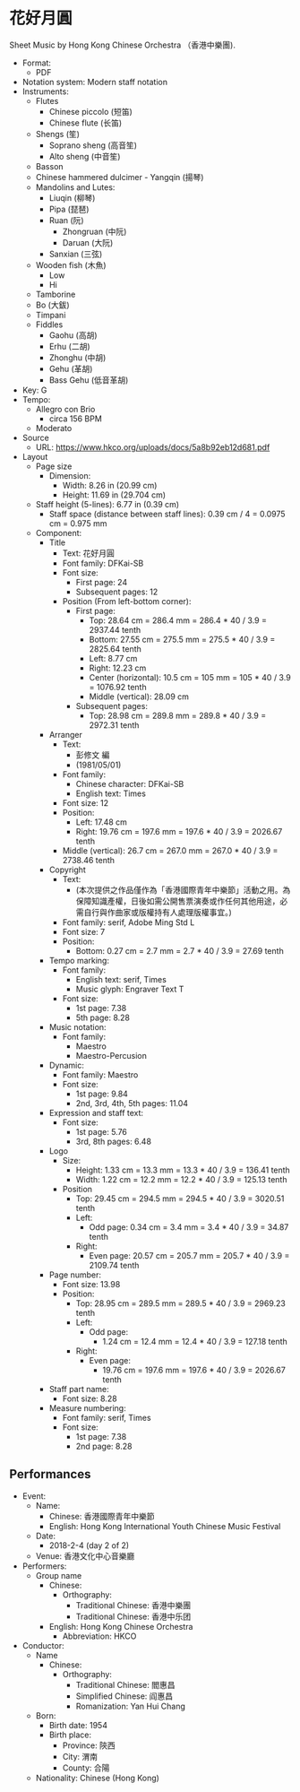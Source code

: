 # 花好月圓
Sheet Music by Hong Kong Chinese Orchestra （香港中樂團).

- Format:
  - PDF
- Notation system: Modern staff notation
- Instruments:
  - Flutes
    - Chinese piccolo (短笛)
    - Chinese flute (长笛)
  - Shengs (笙)
    - Soprano sheng (高音笙)
    - Alto sheng (中音笙)
  - Basson
  - Chinese hammered dulcimer - Yangqin (揚琴)
  - Mandolins and Lutes:
    - Liuqin (柳琴)
    - Pipa (琵琶)
    - Ruan (阮)
      - Zhongruan (中阮)
      - Daruan (大阮)
    - Sanxian (三弦)
  - Wooden fish (木魚)
    - Low
    - Hi
  - Tamborine
  - Bo (大鈸)
  - Timpani
  - Fiddles
    - Gaohu (高胡)
    - Erhu (二胡)
    - Zhonghu (中胡)
    - Gehu (革胡)
    - Bass Gehu (低音革胡)
- Key: G
- Tempo:
  - Allegro con Brio
    - circa 156 BPM
  - Moderato
- Source
  - URL: https://www.hkco.org/uploads/docs/5a8b92eb12d681.pdf
- Layout
  - Page size
    - Dimension:
      - Width: 8.26 in (20.99 cm)
      - Height: 11.69 in (29.704 cm)
  - Staff height (5-lines): 6.77 in (0.39 cm)
    - Staff space (distance between staff lines): 0.39 cm / 4 = 0.0975 cm = 0.975 mm
  - Component:
    - Title
      - Text: 花好月圓
      - Font family: DFKai-SB
      - Font size:
        - First page: 24
        - Subsequent pages: 12
      - Position (From left-bottom corner):
        - First page:
          - Top: 28.64 cm = 286.4 mm = 286.4 * 40 / 3.9 = 2937.44 tenth
          - Bottom: 27.55 cm = 275.5 mm = 275.5 * 40 / 3.9 = 2825.64 tenth
          - Left: 8.77 cm
          - Right: 12.23 cm
          - Center (horizontal): 10.5 cm = 105 mm = 105 * 40 / 3.9 = 1076.92 tenth
          - Middle (vertical): 28.09 cm
        - Subsequent pages:
          - Top: 28.98 cm = 289.8 mm = 289.8 * 40 / 3.9 = 2972.31 tenth
    - Arranger
      - Text:
        - 彭修文 編
        - (1981/05/01)
      - Font family:
        - Chinese character: DFKai-SB
        - English text: Times
      - Font size: 12
      - Position:
        - Left: 17.48 cm
        - Right: 19.76 cm = 197.6 mm = 197.6 * 40 / 3.9 = 2026.67 tenth
      - Middle (vertical): 26.7 cm = 267.0 mm = 267.0 * 40 / 3.9 = 2738.46 tenth
    - Copyright
      - Text:
        - (本次提供之作品僅作為「香港國際青年中樂節」活動之用。為保障知識產權，日後如需公開售票演奏或作任何其他用途，必需自行與作曲家或版權持有人處理版權事宜。)
      - Font family: serif, Adobe Ming Std L
      - Font size: 7
      - Position:
        - Bottom: 0.27 cm = 2.7 mm = 2.7 * 40 / 3.9 = 27.69 tenth
    - Tempo marking:
      - Font family:
        - English text: serif, Times
        - Music glyph: Engraver Text T
      - Font size:
        - 1st page: 7.38
        - 5th page: 8.28
    - Music notation:
      - Font family:
        - Maestro
        - Maestro-Percusion
    - Dynamic:
      - Font family: Maestro
      - Font size:
        - 1st page: 9.84
        - 2nd, 3rd, 4th, 5th pages: 11.04
    - Expression and staff text:
      - Font size:
        - 1st page: 5.76
        - 3rd, 8th pages: 6.48
    - Logo
      - Size:
        - Height: 1.33 cm = 13.3 mm = 13.3 * 40 / 3.9 = 136.41 tenth
        - Width: 1.22 cm = 12.2 mm = 12.2 * 40 / 3.9 = 125.13 tenth
      - Position
        - Top: 29.45 cm = 294.5 mm = 294.5 * 40 / 3.9 = 3020.51 tenth
        - Left:
          - Odd page: 0.34 cm = 3.4 mm = 3.4 * 40 / 3.9 = 34.87 tenth
        - Right:
          - Even page: 20.57 cm = 205.7 mm = 205.7 * 40 / 3.9 = 2109.74 tenth
    - Page number:
      - Font size: 13.98
      - Position:
        - Top: 28.95 cm = 289.5 mm = 289.5 * 40 / 3.9 = 2969.23 tenth
        - Left:
          - Odd page:
            - 1.24 cm = 12.4 mm = 12.4 * 40 / 3.9 = 127.18 tenth
        - Right:
          - Even page:
            - 19.76 cm = 197.6 mm = 197.6 * 40 / 3.9 = 2026.67 tenth
    - Staff part name:
      - Font size: 8.28
    - Measure numbering:
      - Font family: serif, Times
      - Font size:
        - 1st page: 7.38
        - 2nd page: 8.28

## Performances
- Event:
  - Name:
    - Chinese: 香港國際青年中樂節
    - English: Hong Kong International Youth Chinese Music Festival
  - Date:
    - 2018-2-4 (day 2 of 2)
  - Venue: 香港文化中心音樂廳
- Performers:
  - Group name
    - Chinese:
      - Orthography: 
        - Traditional Chinese: 香港中樂團
        - Traditional Chinese: 香港中乐团
    - English: Hong Kong Chinese Orchestra
      - Abbreviation: HKCO
- Conductor:
  - Name
    - Chinese:
      - Orthography: 
        - Traditional Chinese: 閻惠昌
        - Simplified Chinese: 阎惠昌
        - Romanization: Yan Hui Chang
  - Born:
    - Birth date: 1954
    - Birth place:
      - Province: 陝西
      - City: 渭南
      - County: 合陽
  - Nationality: Chinese (Hong Kong)
